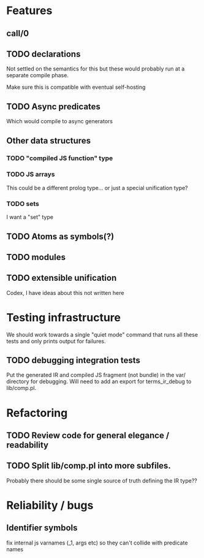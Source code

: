 # Features
## call/0
## TODO declarations
Not settled on the semantics for this but these would probably run at
a separate compile phase.

Make sure this is compatible with eventual self-hosting

## TODO Async predicates
Which would compile to async generators

## Other data structures
### TODO "compiled JS function" type
### TODO JS arrays
This could be a different prolog type... or just a special unification
type?
### TODO sets
I want a "set" type
## TODO Atoms as symbols(?)
## TODO modules
## TODO extensible unification
Codex, I have ideas about this not written here

# Testing infrastructure

We should work towards a single "quiet mode" command that runs all these
tests and only prints output for failures.

## TODO debugging integration tests
Put the generated IR and compiled JS fragment (not bundle) in the var/ directory
for debugging. Will need to add an export for terms_ir_debug to lib/comp.pl.

# Refactoring
## TODO Review code for general elegance / readability
## TODO Split lib/comp.pl into more subfiles.
Probably there should be some single source of truth defining the
IR type??

# Reliability / bugs
## Identifier symbols
fix internal js varnames (_1, args etc) so they can't collide with
predicate names

